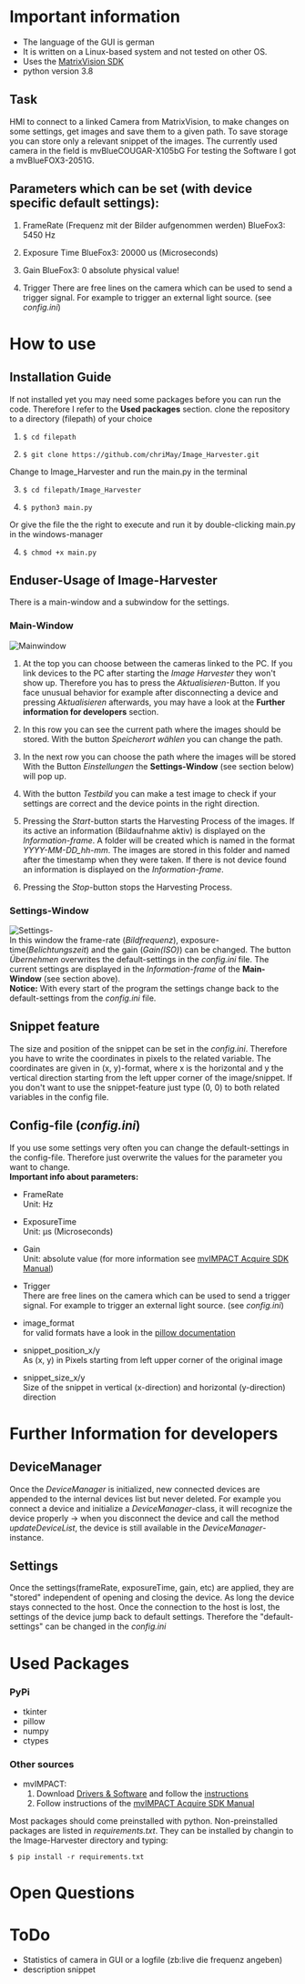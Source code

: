 # Important information

- The language of the GUI is german
- It is written on a Linux-based system and not tested on other OS.
- Uses the [MatrixVision SDK](https://www.matrix-vision.com/manuals/SDK_PYTHON/index.html)
- python version 3.8

## Task

HMI to connect to a linked Camera from MatrixVision, to make changes on some settings, get images and save them to a given path. To save storage you can store only a relevant snippet of the images.
The currently used camera in the field is mvBlueCOUGAR-X105bG
For testing the Software I got a mvBlueFOX3-2051G.

## Parameters which can be set (with device specific default settings):

1. FrameRate (Frequenz mit der Bilder aufgenommen werden)
   BlueFox3: 5450 Hz

2. Exposure Time
   BlueFox3: 20000 us (Microseconds)

3. Gain
   BlueFox3: 0 absolute physical value!

4. Trigger
   There are free lines on the camera which can be used to send a trigger signal. For example to trigger an external light source. (see _config.ini_)

# How to use

## Installation Guide

If not installed yet you may need some packages before you can run the code. Therefore I refer to the **Used packages** section.
clone the repository to a directory (filepath) of your choice

<!-- prettier-ignore -->
1.     $ cd filepath 
2.     $ git clone https://github.com/chriMay/Image_Harvester.git
Change to Image_Harvester and run the main.py in the terminal

3.     $ cd filepath/Image_Harvester
4.     $ python3 main.py
Or give the file the the right to execute and run it by double-clicking main.py in the windows-manager

4.     $ chmod +x main.py

## Enduser-Usage of Image-Harvester

There is a main-window and a subwindow for the settings.

### Main-Window

![Mainwindow](pictures/noted_mainwindow.png)

1. At the top you can choose between the cameras linked to the PC. If you link devices to the PC after starting the _Image Harvester_ they won't show up. Therefore you has to press the _Aktualisieren_-Button. If you face unusual behavior for example after disconnecting a device and pressing _Aktualisieren_ afterwards, you may have a look at the **Further information for developers** section.

2. In this row you can see the current path where the images should be stored. With the button _Speicherort wählen_ you can change the path.

3. In the next row you can choose the path where the images will be stored
   With the Button _Einstellungen_ the **Settings-Window** (see section below) will pop up.

4. With the button _Testbild_ you can make a test image to check if your settings are correct and the device points in the right direction.

5. Pressing the _Start_-button starts the Harvesting Process of the images. If its active an information (Bildaufnahme aktiv) is displayed on the _Information-frame_. A folder will be created which is named in the format _YYYY-MM-DD_hh-mm_. The images are stored in this folder and named after the timestamp when they were taken. If there is not device found an information is displayed on the _Information-frame_.

6. Pressing the _Stop_-button stops the Harvesting Process.

### Settings-Window

![Settings-](pictures/screenshot_settings.png)  
In this window the frame-rate (_Bildfrequenz_), exposure-time(_Belichtungszeit_) and the gain (_Gain(ISO)_) can be changed. The button _Übernehmen_ overwrites the default-settings in the _config.ini_ file. The current settings are displayed in the _Information-frame_ of the **Main-Window** (see section above).  
**Notice:** With every start of the program the settings change back to the default-settings from the _config.ini_ file.

## Snippet feature

The size and position of the snippet can be set in the _config.ini_. Therefore you have to write the coordinates in pixels to the related variable. The coordinates are given in (x, y)-format, where x is the horizontal and y the vertical direction starting from the left upper corner of the image/snippet. If you don't want to use the snippet-feature just type (0, 0) to both related variables in the config file.

## Config-file (_config.ini_)

If you use some settings very often you can change the default-settings in the config-file. Therefore just overwrite the values for the parameter you want to change.  
**Important info about parameters:**

- FrameRate  
  Unit: Hz

- ExposureTime  
  Unit: µs (Microseconds)

- Gain  
  Unit: absolute value (for more information see [mvIMPACT Acquire SDK Manual](https://www.matrix-vision.com/manuals/SDK_PYTHON/Building_page.html#Python_BuildingLinux))

- Trigger  
  There are free lines on the camera which can be used to send a trigger signal. For example to trigger an external light source. (see _config.ini_)

- image_format  
  for valid formats have a look in the [pillow documentation](https://pillow.readthedocs.io/en/stable/handbook/image-file-formats.html?highlight=formats)

- snippet_position_x/y  
  As (x, y) in Pixels starting from left upper corner of the original image

- snippet_size_x/y  
  Size of the snippet in vertical (x-direction) and horizontal (y-direction) direction

# Further Information for developers

## DeviceManager

Once the _DeviceManager_ is initialized, new connected devices are appended to the internal devices list but never deleted. For example you connect a device and initialize a _DeviceManager_-class, it will recognize the device properly -> when you disconnect the device and call the method _updateDeviceList_, the device is still available in the _DeviceManager_-instance.

## Settings

Once the settings(frameRate, exposureTime, gain, etc) are applied, they are "stored" independent of opening and closing the device. As long the device stays connected to the host. Once the connection to the host is lost, the settings of the device jump back to default settings. Therefore the "default-settings" can be changed in the _config.ini_

# Used Packages

### PyPi

- tkinter
- pillow
- numpy
- ctypes

### Other sources

- mvIMPACT:
  1.  Download [Drivers & Software](https://www.matrix-vision.com/de/downloads/treiber-software) and follow the [instructions](https://www.matrix-vision.com/de/downloads/setup/mvbluecougar-family/quickstart-mvbluecougar-linux)
  2.  Follow instructions of the [mvIMPACT Acquire SDK Manual](https://www.matrix-vision.com/manuals/SDK_PYTHON/Building_page.html#Python_BuildingLinux)

Most packages should come preinstalled with python. Non-preinstalled packages are listed in _requirements.txt_. They can be installed by changin to the Image-Harvester directory and typing:

    $ pip install -r requirements.txt

# Open Questions

# ToDo

- Statistics of camera in GUI or a logfile (zb:live die frequenz angeben)
- description snippet
